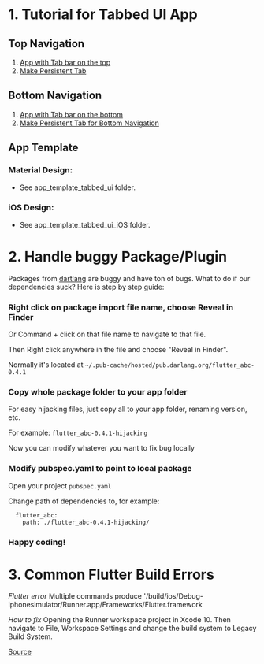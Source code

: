 
# 1. Tutorial for Tabbed UI App

## Top Navigation
1. [App with Tab bar on the top](https://proandroiddev.com/flutter-creating-multi-widget-applications-with-tabbar-902a51452075)
2. [Make Persistent Tab](https://medium.com/@diegoveloper/flutter-persistent-tab-bars-a26220d322bc)

## Bottom Navigation 
1. [App with Tab bar on the bottom](https://willowtreeapps.com/ideas/how-to-use-flutter-to-build-an-app-with-bottom-navigation)
2. [Make Persistent Tab for Bottom Navigation](https://stackoverflow.com/questions/52598900/flutter-bottomnavigationbar-rebuilds-page-on-change-of-tab)

## App Template
### Material Design:
  - See app_template_tabbed_ui folder.
### iOS Design:
  - See app_template_tabbed_ui_iOS folder.


# 2. Handle buggy Package/Plugin
Packages from [dartlang](https://pub.dartlang.org/packages/) are buggy and have ton of bugs.
What to do if our dependencies suck? Here is step by step guide:

### Right click on package import file name, choose Reveal in Finder
 Or Command + click on that file name to navigate to that file.
 
 Then Right click anywhere in the file and choose "Reveal in Finder".
 
 Normally it's located at `~/.pub-cache/hosted/pub.darlang.org/flutter_abc-0.4.1`
  
### Copy whole package folder to your app folder
 For easy hijacking files, just copy all to your app folder, renaming version, etc.
 
 For example: `flutter_abc-0.4.1-hijacking`
 
 Now you can modify whatever you want to fix bug locally
 
### Modify pubspec.yaml to point to local package
 Open your project `pubspec.yaml`
 
 Change path of dependencies to, for example:
```
  flutter_abc:
    path: ./flutter_abc-0.4.1-hijacking/
```

### Happy coding!

# 3. Common Flutter Build Errors
*Flutter error*
Multiple commands produce '/build/ios/Debug-iphonesimulator/Runner.app/Frameworks/Flutter.framework

*How to fix*
Opening the Runner workspace project in Xcode 10. Then navigate to File, Workspace Settings and change the build system to Legacy Build System.

[Source](https://github.com/flutter/flutter/issues/20685)

